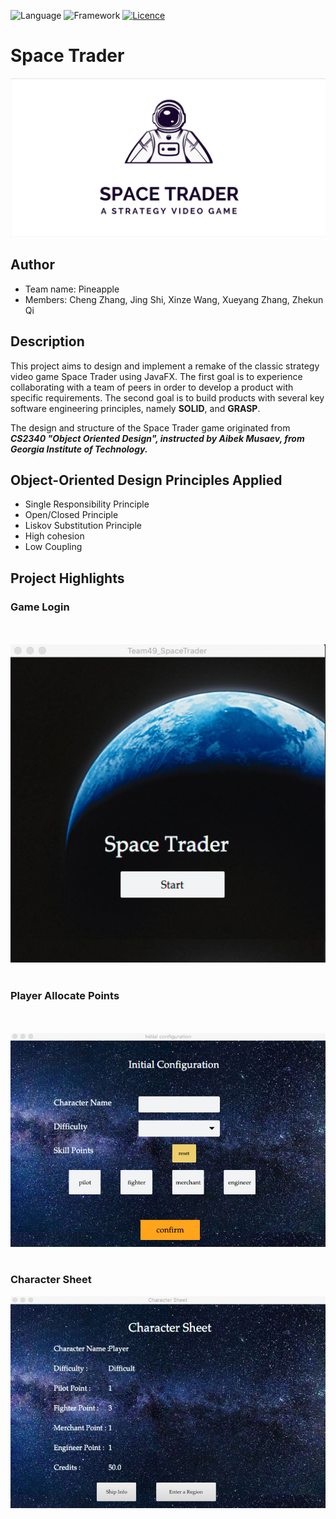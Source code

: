 ![Language](https://img.shields.io/badge/Language-Java-red)
![Framework](https://img.shields.io/badge/Framework-JavaFX-brightgreen)
[![Licence](https://img.shields.io/badge/license-GPL--3.0-blue.svg)](https://github.com/XinzeWang/Space-Trader/raw/master/LICENSE) 

# Space Trader

![title_logo](https://github.com/XinzeWang/Space-Trader/raw/master/readme-resource/logo.png)

## Author
* Team name: Pineapple
* Members: Cheng Zhang, Jing Shi, Xinze Wang, Xueyang Zhang, Zhekun Qi

## Description
This project aims to design and implement a remake of the classic strategy video game Space Trader using JavaFX. The first goal is to experience collaborating with a team of peers in order to develop a product with specific requirements. The second goal is to build products with several key software engineering principles, namely **SOLID**, and **GRASP**.

The design and structure of the Space Trader game originated from ***CS2340 "Object Oriented Design", instructed by Aibek Musaev, from Georgia Institute of Technology.*** 

## Object-Oriented Design Principles Applied
* Single Responsibility Principle
* Open/Closed Principle
* Liskov Substitution Principle
* High cohesion
* Low Coupling 

## Project Highlights
### Game Login
<br><br>
 ![image1](https://github.com/XinzeWang/Space-Trader/blob/master/readme-resource/screen1.png)
 <br><br>
### Player Allocate Points 
<br><br>
 ![image2](https://github.com/XinzeWang/Space-Trader/raw/master/readme-resource/screen2.png)
<br><br>
### Character Sheet
 ![image3](https://github.com/XinzeWang/Space-Trader/raw/master/readme-resource/screen3.png)
<br><br>

